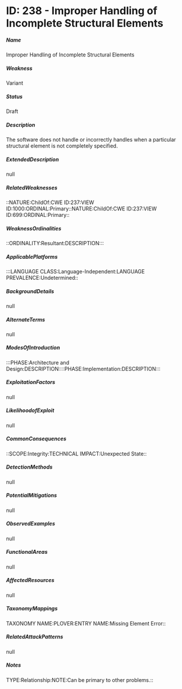 # ID: 238 - Improper Handling of Incomplete Structural Elements
<h5>Name</h5>Improper Handling of Incomplete Structural Elements
<h5>Weakness</h5>Variant
<h5>Status</h5>Draft
<h5>Description</h5>The software does not handle or incorrectly handles when a particular structural element is not completely specified.
<h5>ExtendedDescription</h5>null
<h5>RelatedWeaknesses</h5>::NATURE:ChildOf:CWE ID:237:VIEW ID:1000:ORDINAL:Primary::NATURE:ChildOf:CWE ID:237:VIEW ID:699:ORDINAL:Primary::
<h5>WeaknessOrdinalities</h5>::ORDINALITY:Resultant:DESCRIPTION:::
<h5>ApplicablePlatforms</h5>:::LANGUAGE CLASS:Language-Independent:LANGUAGE PREVALENCE:Undetermined::
<h5>BackgroundDetails</h5>null
<h5>AlternateTerms</h5>null
<h5>ModesOfIntroduction</h5>:::PHASE:Architecture and Design:DESCRIPTION::::PHASE:Implementation:DESCRIPTION:::
<h5>ExploitationFactors</h5>null
<h5>LikelihoodofExploit</h5>null
<h5>CommonConsequences</h5>::SCOPE:Integrity:TECHNICAL IMPACT:Unexpected State::
<h5>DetectionMethods</h5>null
<h5>PotentialMitigations</h5>null
<h5>ObservedExamples</h5>null
<h5>FunctionalAreas</h5>null
<h5>AffectedResources</h5>null
<h5>TaxonomyMappings</h5>TAXONOMY NAME:PLOVER:ENTRY NAME:Missing Element Error::
<h5>RelatedAttackPatterns</h5>null
<h5>Notes</h5>TYPE:Relationship:NOTE:Can be primary to other problems.::

